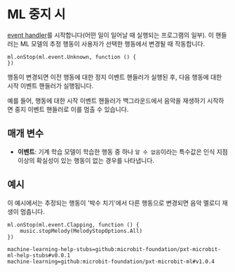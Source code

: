 # ML 중지 시

[event handler](/reference/event-handler)를 시작합니다(어떤 일이 일어날 때 실행되는 프로그램의 일부). 이 핸들러는 ML 모델의 추정 행동이 사용자가 선택한 행동에서 변경될 때 작동합니다.

```sig
ml.onStop(ml.event.Unknown, function () {
})
```

행동이 변경되면 이전 행동에 대한 정지 이벤트 핸들러가 실행된 후, 다음 행동에 대한 시작 이벤트 핸들러가 실행됩니다.

예를 들어, 행동에 대한 시작 이벤트 핸들러가 백그라운드에서 음악을 재생하기 시작하면 중지 이벤트 핸들러로 이를 멈출 수 있습니다.

## 매개 변수

- **이벤트**: 기계 학습 모델이 학습한 행동 중 하나 `알 수 없음`이라는 특수값은 인식 지점 이상의 확실성이 있는 행동이 없는 경우를 나타냅니다.

## 예시

이 예시에서는 추정되는 행동이 '박수 치기'에서 다른 행동으로 변경되면 음악 멜로디 재생이 멈춥니다.

```blocks
ml.onStop(ml.event.Clapping, function () {
    music.stopMelody(MelodyStopOptions.All)
})
```

```package
machine-learning-help-stubs=github:microbit-foundation/pxt-microbit-ml-help-stubs#v0.0.1
machine-learning=github:microbit-foundation/pxt-microbit-ml#v1.0.4
```
